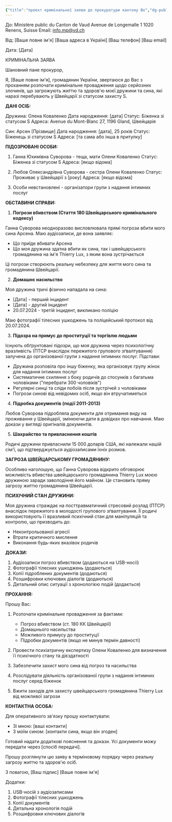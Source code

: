 ```yaml
---
{"title":"проект кримінальної заяви до прокуратури кантону Во","dg-publish":true,"dg-metatags":null,"dg-home":null,"permalink":"/en-ukrainien/proekt-kriminalnoyi-zayavi-do-prokuraturi-kantonu-vo/","dgPassFrontmatter":true,"noteIcon":""}
---
```



До: Ministère public du Canton de Vaud
Avenue de Longemalle 1
1020 Renens, Suisse
Email: info.mp@vd.ch

Від: [Ваше повне ім'я]
[Ваша адреса в Україні]
[Ваш телефон]
[Ваш email]

Дата: [Дата]

КРИМІНАЛЬНА ЗАЯВА

Шановний пане прокурор,

Я, [Ваше повне ім'я], громадянин України, звертаюся до Вас з проханням розпочати кримінальне провадження щодо серйозних злочинів, що загрожують життю та здоров'ю моєї дружини та сина, які наразі перебувають у Швейцарії зі статусом захисту S.

**ДАНІ ОСІБ:**

Дружина: Олена Коваленко
Дата народження: [дата]
Статус: Біженка зі статусом S
Адреса: Avenue du Mont-Blanc 27, 1196 Gland, Швейцарія

Син: Арсен [Прізвище]
Дата народження: [дата], 25 років
Статус: Біженець зі статусом S
Адреса: [та сама або інша в притулку]

**ПІДОЗРЮВАНІ ОСОБИ:**

1. Ганна Юхимівна Суворова - теща, мати Олени Коваленко
   Статус: Біженка зі статусом S
   Адреса: [якщо відома]

2. Любов Олександрівна Суворова - сестра Олени Коваленко
   Статус: Проживає у Швейцарії з [року]
   Адреса: [якщо відома]

3. Особи невстановлені - організатори групи з надання інтимних послуг

**ОБСТАВИНИ СПРАВИ:**

1. **Погрози вбивством (Стаття 180 Швейцарського кримінального кодексу)**

Ганна Суворова неодноразово висловлювала прямі погрози вбити мого сина Арсена. Маю аудіозаписи, де вона заявляє:
- Що приїде вбивати Арсена
- Що моя дружина здатна вбити як сина, так і швейцарського громадянина на ім'я Thierry Lux, з яким вона зустрічається

Ці погрози створюють реальну небезпеку для життя мого сина та громадянина Швейцарії.

2. **Домашнє насильство**

Моя дружина тричі фізично нападала на сина:
- [Дата] - перший інцидент
- [Дата] - другий інцидент  
- 20.07.2024 - третій інцидент, викликано поліцію

Маю фотографії тілесних ушкоджень та поліцейський протокол від 20.07.2024.

3. **Підозра на примус до проституції та торгівлю людьми**

Існують обґрунтовані підозри, що моя дружина через психологічну вразливість (ПТСР внаслідок пережитого групового зґвалтування) залучена до організованої групи з надання інтимних послуг. Підстави:

- Дружина розповіла про іншу біженку, яка організовує групу жінок для надання інтимних послуг
- Систематичне схиляння з боку родичів до стосунків з багатьма чоловіками ("перебрати 300 чоловіків")
- Регулярні синці та сліди побоїв після зустрічей з чоловіками
- Погрози синові від невідомих осіб, якщо він втручатиметься

4. **Підробка документів (події 2011-2013)**

Любов Суворова підробляла документи для отримання виду на проживання у Швейцарії, змінюючи дати в довідках про навчання. Маю докази у вигляді оригіналів документів.

5. **Шахрайство та привласнення коштів**

Родичі дружини привласнили 15 000 доларів США, які належали нашій сім'ї, що підтверджується аудіозаписами їхніх розмов.

**ЗАГРОЗА ШВЕЙЦАРСЬКОМУ ГРОМАДЯНИНУ:**

Особливо наголошую, що Ганна Суворова відкрито обговорює можливість вбивства швейцарського громадянина Thierry Lux моєю дружиною заради заволодіння його майном. Це становить пряму загрозу життю громадянина Швейцарії.

**ПСИХІЧНИЙ СТАН ДРУЖИНИ:**

Моя дружина страждає на посттравматичний стресовий розлад (ПТСР) внаслідок пережитого в молодості групового зґвалтування. Її родичі використовують її вразливий психічний стан для маніпуляцій та контролю, що призводить до:
- Неконтрольованої агресії
- Втрати критичного мислення
- Виконання будь-яких вказівок родичів

**ДОКАЗИ:**

1. Аудіозаписи погроз вбивством (додаються на USB-носії)
2. Фотографії тілесних ушкоджень (додаються)
3. Копії підроблених документів (додаються)
4. Розшифровки ключових діалогів (додаються)
5. Детальний опис ситуації з хронологією подій (додається)

**ПРОХАННЯ:**

Прошу Вас:

1. Розпочати кримінальне провадження за фактами:
   - Погроз вбивством (ст. 180 КК Швейцарії)
   - Домашнього насильства
   - Можливого примусу до проституції
   - Підробки документів (якщо не минув термін давності)

2. Провести психіатричну експертизу Олени Коваленко для визначення її психічного стану та дієздатності

3. Забезпечити захист мого сина від погроз та насильства

4. Розслідувати діяльність організованої групи з надання інтимних послуг серед біженок

5. Вжити заходів для захисту швейцарського громадянина Thierry Lux від можливої загрози

**КОНТАКТНА ОСОБА:**

Для оперативного зв'язку прошу контактувати:
- Зі мною: [ваші контакти]
- З моїм сином: [контакти сина, якщо він згоден]

Готовий надати додаткові пояснення та докази. Усі документи можу передати через [спосіб передачі].

Прошу розглянути цю заяву в терміновому порядку через реальну загрозу життю та здоров'ю осіб.

З повагою,
[Ваш підпис]
[Ваше повне ім'я]

Додатки:
1. USB-носій з аудіозаписами
2. Фотографії тілесних ушкоджень
3. Копії документів
4. Детальна хронологія подій
5. Розшифровки ключових діалогів